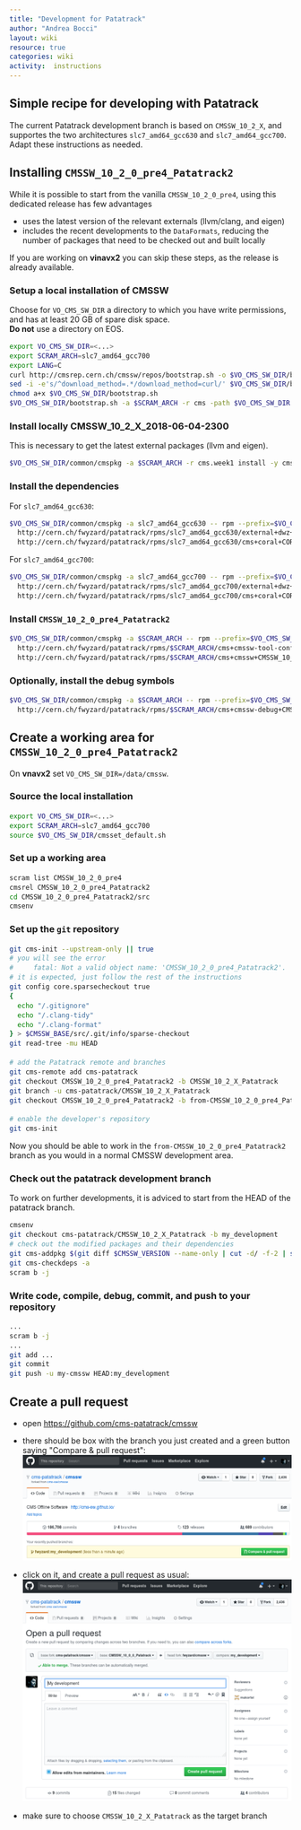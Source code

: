 ```yaml
---
title: "Development for Patatrack"
author: "Andrea Bocci"
layout: wiki
resource: true
categories: wiki
activity:  instructions
---
```


## Simple recipe for developing with Patatrack
The current Patatrack development branch is based on `CMSSW_10_2_X`, and supportes the two architectures `slc7_amd64_gcc630` and `slc7_amd64_gcc700`. Adapt these instructions as needed.

## Installing `CMSSW_10_2_0_pre4_Patatrack2`
While it is possible to start from the vanilla `CMSSW_10_2_0_pre4`, using this dedicated release has few advantages
  - uses the latest version of the relevant externals (llvm/clang, and eigen)
  - includes the recent developments to the `DataFormats`, reducing the number of packages that need to be checked out and built locally

If you are working on **vinavx2** you can skip these steps, as the release is already available.

### Setup a local installation of CMSSW
Choose for `VO_CMS_SW_DIR` a directory to which you have write permissions, and has at least 20 GB of spare disk space.  
**Do not** use a directory on EOS.

```bash
export VO_CMS_SW_DIR=<...>
export SCRAM_ARCH=slc7_amd64_gcc700
export LANG=C
curl http://cmsrep.cern.ch/cmssw/repos/bootstrap.sh -o $VO_CMS_SW_DIR/bootstrap.sh
sed -i -e's/^download_method=.*/download_method=curl/' $VO_CMS_SW_DIR/bootstrap.sh      # prefer curl over wget
chmod a+x $VO_CMS_SW_DIR/bootstrap.sh
$VO_CMS_SW_DIR/bootstrap.sh -a $SCRAM_ARCH -r cms -path $VO_CMS_SW_DIR setup
```

### Install locally CMSSW_10_2_X_2018-06-04-2300
This is necessary to get the latest external packages (llvm and eigen).
```bash
$VO_CMS_SW_DIR/common/cmspkg -a $SCRAM_ARCH -r cms.week1 install -y cms+cmssw+CMSSW_10_2_X_2018-06-04-2300
```

### Install the dependencies
For `slc7_amd64_gcc630`: 
```bash
$VO_CMS_SW_DIR/common/cmspkg -a slc7_amd64_gcc630 -- rpm --prefix=$VO_CMS_SW_DIR -i \
  http://cern.ch/fwyzard/patatrack/rpms/slc7_amd64_gcc630/external+dwz+0.12-cms-1-1.slc7_amd64_gcc630.rpm \
  http://cern.ch/fwyzard/patatrack/rpms/slc7_amd64_gcc630/cms+coral+CORAL_2_3_21-cms2-1-1.slc7_amd64_gcc630.rpm
```

For `slc7_amd64_gcc700`:
```bash
$VO_CMS_SW_DIR/common/cmspkg -a slc7_amd64_gcc700 -- rpm --prefix=$VO_CMS_SW_DIR -i \
  http://cern.ch/fwyzard/patatrack/rpms/slc7_amd64_gcc700/external+dwz+0.12-1-1.slc7_amd64_gcc700.rpm \
  http://cern.ch/fwyzard/patatrack/rpms/slc7_amd64_gcc700/cms+coral+CORAL_2_3_21-cms-1-1.slc7_amd64_gcc700.rpm
```

### Install `CMSSW_10_2_0_pre4_Patatrack2`
```bash
$VO_CMS_SW_DIR/common/cmspkg -a $SCRAM_ARCH -- rpm --prefix=$VO_CMS_SW_DIR -i \
  http://cern.ch/fwyzard/patatrack/rpms/$SCRAM_ARCH/cms+cmssw-tool-conf+43.0-cms-1-1.$SCRAM_ARCH.rpm \
  http://cern.ch/fwyzard/patatrack/rpms/$SCRAM_ARCH/cms+cmssw+CMSSW_10_2_0_pre4_Patatrack2-1-1.$SCRAM_ARCH.rpm
```

### Optionally, install the debug symbols
```bash
$VO_CMS_SW_DIR/common/cmspkg -a $SCRAM_ARCH -- rpm --prefix=$VO_CMS_SW_DIR -i \
  http://cern.ch/fwyzard/patatrack/rpms/$SCRAM_ARCH/cms+cmssw-debug+CMSSW_10_2_0_pre4_Patatrack2-1-1.$SCRAM_ARCH.rpm
```

## Create a working area for `CMSSW_10_2_0_pre4_Patatrack2`

On **vnavx2** set `VO_CMS_SW_DIR=/data/cmssw`.

### Source the local installation
```bash
export VO_CMS_SW_DIR=<...>
export SCRAM_ARCH=slc7_amd64_gcc700
source $VO_CMS_SW_DIR/cmsset_default.sh
```

### Set up a working area
```bash
scram list CMSSW_10_2_0_pre4
cmsrel CMSSW_10_2_0_pre4_Patatrack2
cd CMSSW_10_2_0_pre4_Patatrack2/src
cmsenv
```

### Set up the `git` repository
```bash
git cms-init --upstream-only || true
# you will see the error
#     fatal: Not a valid object name: 'CMSSW_10_2_0_pre4_Patatrack2'.
# it is expected, just follow the rest of the instructions
git config core.sparsecheckout true
{
  echo "/.gitignore"
  echo "/.clang-tidy"
  echo "/.clang-format"
} > $CMSSW_BASE/src/.git/info/sparse-checkout
git read-tree -mu HEAD

# add the Patatrack remote and branches
git cms-remote add cms-patatrack
git checkout CMSSW_10_2_0_pre4_Patatrack2 -b CMSSW_10_2_X_Patatrack
git branch -u cms-patatrack/CMSSW_10_2_X_Patatrack
git checkout CMSSW_10_2_0_pre4_Patatrack2 -b from-CMSSW_10_2_0_pre4_Patatrack2

# enable the developer's repository
git cms-init
```

Now you should be able to work in the `from-CMSSW_10_2_0_pre4_Patatrack2` branch as you would in a normal CMSSW development area.

### Check out the patatrack development branch
To work on further developments, it is adviced to start from the HEAD of the patatrack branch.

```bash
cmsenv
git checkout cms-patatrack/CMSSW_10_2_X_Patatrack -b my_development
# check out the modified packages and their dependencies
git cms-addpkg $(git diff $CMSSW_VERSION --name-only | cut -d/ -f-2 | sort -u)
git cms-checkdeps -a
scram b -j
```

### Write code, compile, debug, commit, and push to your repository
```bash
...
scram b -j
...
git add ...
git commit
git push -u my-cmssw HEAD:my_development
```

## Create a pull request
  - open https://github.com/cms-patatrack/cmssw

  - there should be box with the branch you just created and a green button saying "Compare & pull request":
    ![Compare & pull request](screenshot1.png "Compare & pull request")

  - click on it, and create a pull request as usual:
    ![Create a pull request](screenshot2.png "Create a request")

  - make sure to choose `CMSSW_10_2_X_Patatrack` as the target branch
